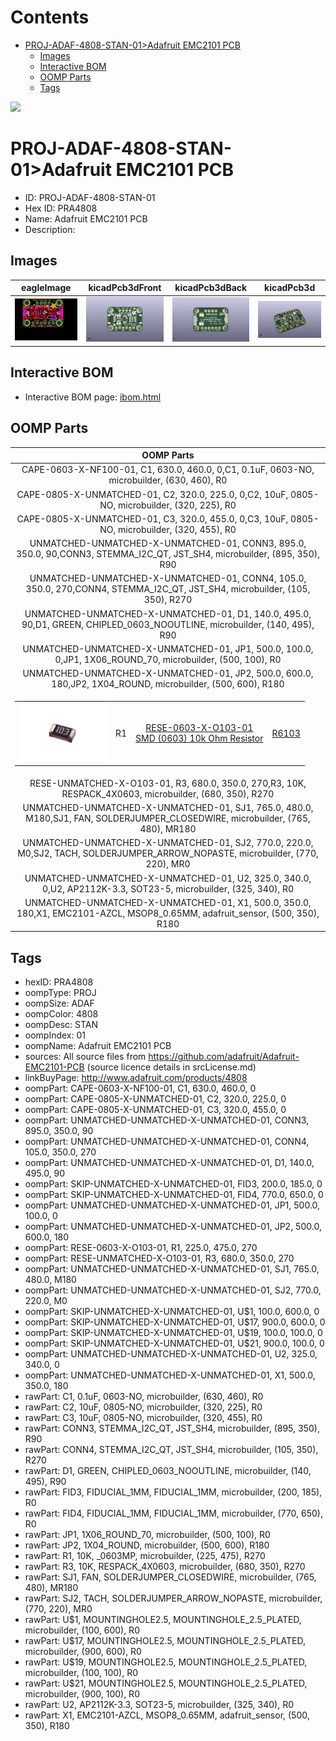 



Contents
========

* [PROJ-ADAF-4808-STAN-01>Adafruit EMC2101 PCB](#proj-adaf-4808-stan-01adafruit-emc2101-pcb)
	* [Images](#images)
	* [Interactive BOM](#interactive-bom)
	* [OOMP Parts](#oomp-parts)
	* [Tags](#tags)
  
![][im]
# PROJ-ADAF-4808-STAN-01>Adafruit EMC2101 PCB

- ID: PROJ-ADAF-4808-STAN-01
- Hex ID: PRA4808
- Name: Adafruit EMC2101 PCB
- Description: 

## Images
  
  

|eagleImage|kicadPcb3dFront|kicadPcb3dBack|kicadPcb3d|
| :---: | :---: | :---: | :---: |
|[![eagleImage](eagleImage_140.png)](eagleImage_600.png)|[![kicadPcb3dFront](kicadPcb3dFront_140.png)](kicadPcb3dFront_600.png)|[![kicadPcb3dBack](kicadPcb3dBack_140.png)](kicadPcb3dBack_600.png)|[![kicadPcb3d](kicadPcb3d_140.png)](kicadPcb3d_600.png)|

## Interactive BOM

- Interactive BOM page: [ibom.html](kicad/bom/ibom.html)

## OOMP Parts
  

|OOMP Parts|
| :---: |
|CAPE-0603-X-NF100-01, C1, 630.0, 460.0, 0,C1, 0.1uF, 0603-NO, microbuilder, (630, 460), R0|
|CAPE-0805-X-UNMATCHED-01, C2, 320.0, 225.0, 0,C2, 10uF, 0805-NO, microbuilder, (320, 225), R0|
|CAPE-0805-X-UNMATCHED-01, C3, 320.0, 455.0, 0,C3, 10uF, 0805-NO, microbuilder, (320, 455), R0|
|UNMATCHED-UNMATCHED-X-UNMATCHED-01, CONN3, 895.0, 350.0, 90,CONN3, STEMMA_I2C_QT, JST_SH4, microbuilder, (895, 350), R90|
|UNMATCHED-UNMATCHED-X-UNMATCHED-01, CONN4, 105.0, 350.0, 270,CONN4, STEMMA_I2C_QT, JST_SH4, microbuilder, (105, 350), R270|
|UNMATCHED-UNMATCHED-X-UNMATCHED-01, D1, 140.0, 495.0, 90,D1, GREEN, CHIPLED_0603_NOOUTLINE, microbuilder, (140, 495), R90|
|UNMATCHED-UNMATCHED-X-UNMATCHED-01, JP1, 500.0, 100.0, 0,JP1, 1X06_ROUND_70, microbuilder, (500, 100), R0|
|UNMATCHED-UNMATCHED-X-UNMATCHED-01, JP2, 500.0, 600.0, 180,JP2, 1X04_ROUND, microbuilder, (500, 600), R180|
|<table><tr><td>![RESE-0603-X-O103-01](https://raw.githubusercontent.com/oomlout/oomlout_OOMP_parts/main/RESE-0603-X-O103-01/image_140.jpg)</td><td> R1</td><td>[RESE-0603-X-O103-01<br>SMD (0603) 10k Ohm Resistor](https://github.com/oomlout/oomlout_OOMP_parts/tree/main/RESE-0603-X-O103-01/)</td><td>[R6103](https://github.com/oomlout/oomlout_OOMP_parts/tree/main/RESE-0603-X-O103-01/)</td></tr></table>|
|RESE-UNMATCHED-X-O103-01, R3, 680.0, 350.0, 270,R3, 10K, RESPACK_4X0603, microbuilder, (680, 350), R270|
|UNMATCHED-UNMATCHED-X-UNMATCHED-01, SJ1, 765.0, 480.0, M180,SJ1, FAN, SOLDERJUMPER_CLOSEDWIRE, microbuilder, (765, 480), MR180|
|UNMATCHED-UNMATCHED-X-UNMATCHED-01, SJ2, 770.0, 220.0, M0,SJ2, TACH, SOLDERJUMPER_ARROW_NOPASTE, microbuilder, (770, 220), MR0|
|UNMATCHED-UNMATCHED-X-UNMATCHED-01, U2, 325.0, 340.0, 0,U2, AP2112K-3.3, SOT23-5, microbuilder, (325, 340), R0|
|UNMATCHED-UNMATCHED-X-UNMATCHED-01, X1, 500.0, 350.0, 180,X1, EMC2101-AZCL, MSOP8_0.65MM, adafruit_sensor, (500, 350), R180|

## Tags

- hexID: PRA4808
- oompType: PROJ
- oompSize: ADAF
- oompColor: 4808
- oompDesc: STAN
- oompIndex: 01
- oompName: Adafruit EMC2101 PCB
- sources: All source files from https://github.com/adafruit/Adafruit-EMC2101-PCB (source licence details in srcLicense.md)
- linkBuyPage: http://www.adafruit.com/products/4808
- oompPart: CAPE-0603-X-NF100-01, C1, 630.0, 460.0, 0
- oompPart: CAPE-0805-X-UNMATCHED-01, C2, 320.0, 225.0, 0
- oompPart: CAPE-0805-X-UNMATCHED-01, C3, 320.0, 455.0, 0
- oompPart: UNMATCHED-UNMATCHED-X-UNMATCHED-01, CONN3, 895.0, 350.0, 90
- oompPart: UNMATCHED-UNMATCHED-X-UNMATCHED-01, CONN4, 105.0, 350.0, 270
- oompPart: UNMATCHED-UNMATCHED-X-UNMATCHED-01, D1, 140.0, 495.0, 90
- oompPart: SKIP-UNMATCHED-X-UNMATCHED-01, FID3, 200.0, 185.0, 0
- oompPart: SKIP-UNMATCHED-X-UNMATCHED-01, FID4, 770.0, 650.0, 0
- oompPart: UNMATCHED-UNMATCHED-X-UNMATCHED-01, JP1, 500.0, 100.0, 0
- oompPart: UNMATCHED-UNMATCHED-X-UNMATCHED-01, JP2, 500.0, 600.0, 180
- oompPart: RESE-0603-X-O103-01, R1, 225.0, 475.0, 270
- oompPart: RESE-UNMATCHED-X-O103-01, R3, 680.0, 350.0, 270
- oompPart: UNMATCHED-UNMATCHED-X-UNMATCHED-01, SJ1, 765.0, 480.0, M180
- oompPart: UNMATCHED-UNMATCHED-X-UNMATCHED-01, SJ2, 770.0, 220.0, M0
- oompPart: SKIP-UNMATCHED-X-UNMATCHED-01, U$1, 100.0, 600.0, 0
- oompPart: SKIP-UNMATCHED-X-UNMATCHED-01, U$17, 900.0, 600.0, 0
- oompPart: SKIP-UNMATCHED-X-UNMATCHED-01, U$19, 100.0, 100.0, 0
- oompPart: SKIP-UNMATCHED-X-UNMATCHED-01, U$21, 900.0, 100.0, 0
- oompPart: UNMATCHED-UNMATCHED-X-UNMATCHED-01, U2, 325.0, 340.0, 0
- oompPart: UNMATCHED-UNMATCHED-X-UNMATCHED-01, X1, 500.0, 350.0, 180
- rawPart: C1, 0.1uF, 0603-NO, microbuilder, (630, 460), R0
- rawPart: C2, 10uF, 0805-NO, microbuilder, (320, 225), R0
- rawPart: C3, 10uF, 0805-NO, microbuilder, (320, 455), R0
- rawPart: CONN3, STEMMA_I2C_QT, JST_SH4, microbuilder, (895, 350), R90
- rawPart: CONN4, STEMMA_I2C_QT, JST_SH4, microbuilder, (105, 350), R270
- rawPart: D1, GREEN, CHIPLED_0603_NOOUTLINE, microbuilder, (140, 495), R90
- rawPart: FID3, FIDUCIAL_1MM, FIDUCIAL_1MM, microbuilder, (200, 185), R0
- rawPart: FID4, FIDUCIAL_1MM, FIDUCIAL_1MM, microbuilder, (770, 650), R0
- rawPart: JP1, 1X06_ROUND_70, microbuilder, (500, 100), R0
- rawPart: JP2, 1X04_ROUND, microbuilder, (500, 600), R180
- rawPart: R1, 10K, _0603MP, microbuilder, (225, 475), R270
- rawPart: R3, 10K, RESPACK_4X0603, microbuilder, (680, 350), R270
- rawPart: SJ1, FAN, SOLDERJUMPER_CLOSEDWIRE, microbuilder, (765, 480), MR180
- rawPart: SJ2, TACH, SOLDERJUMPER_ARROW_NOPASTE, microbuilder, (770, 220), MR0
- rawPart: U$1, MOUNTINGHOLE2.5, MOUNTINGHOLE_2.5_PLATED, microbuilder, (100, 600), R0
- rawPart: U$17, MOUNTINGHOLE2.5, MOUNTINGHOLE_2.5_PLATED, microbuilder, (900, 600), R0
- rawPart: U$19, MOUNTINGHOLE2.5, MOUNTINGHOLE_2.5_PLATED, microbuilder, (100, 100), R0
- rawPart: U$21, MOUNTINGHOLE2.5, MOUNTINGHOLE_2.5_PLATED, microbuilder, (900, 100), R0
- rawPart: U2, AP2112K-3.3, SOT23-5, microbuilder, (325, 340), R0
- rawPart: X1, EMC2101-AZCL, MSOP8_0.65MM, adafruit_sensor, (500, 350), R180



[im]: kicadPcb3d_450.png

